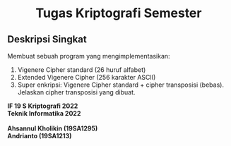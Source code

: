 <h1 align="center">
    <b>
        <br>
        Tugas Kriptografi Semester
        <br>
    </b>
</h1>


## Deskripsi Singkat
Membuat sebuah program yang mengimplementasikan:

<ol>
    <li>
        Vigenere Cipher standard (26 huruf alfabet)
    </li>
    <li>Extended Vigenere Cipher (256 karakter ASCII)</li>
    <li>Super enkripsi: Vigenere Cipher standard + cipher transposisi (bebas). Jelaskan cipher transposisi yang dibuat.</li>
</ol>

<p>
    <b>
        IF 19 S Kriptografi 2022
        <br>
        Teknik Informatika 2022
        <br>
        <br>
        Ahsannul Kholikin (19SA1295)
        <br>
		Andrianto (19SA1213)
    </b>
</p>